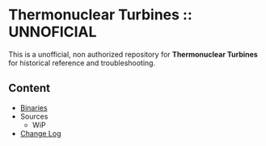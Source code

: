# Thermonuclear Turbines :: UNNOFICIAL

This is a unofficial, non authorized repository for **Thermonuclear Turbines** for historical reference and troubleshooting.


## Content
* [Binaries](https://github.com/net-lisias-ksph/ThermonuclearTurbines/tree/Archive)
* Sources
	+ WiP
* [Change Log](./CHANGE_LOG.md)

